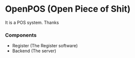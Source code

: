 # OpenPOS (Open Piece of Shit)
It is a POS system. Thanks


### Components
- Register (The Register software)
- Backend (The server)